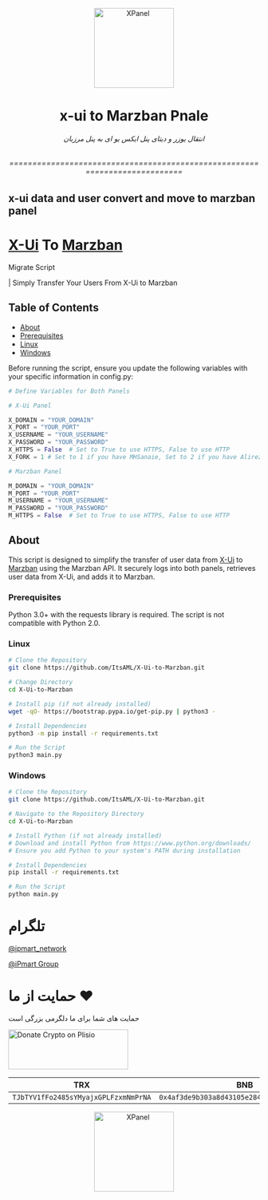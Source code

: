 
<p align="center">
<picture>
<img width="160" height="160"  alt="XPanel" src="https://github.com/iPmartNetwork/iPmart-SSH/blob/main/images/logo.png">
</picture>
  </p> 
<p align="center">
<h1 align="center"/>x-ui to Marzban Pnale</h1>
<h6 align="center">انتقال یوزر و دیتای پنل ایکس یو ای به پنل مرزبان 
<h6>
</p>


<p align="center">===========================================================================




## x-ui data and user convert and move to marzban panel




# [X-Ui](https://github.com/MHSanaei/3x-ui) To [Marzban](https://github.com/Gozargah/Marzban)
 Migrate Script

 | Simply Transfer Your Users From X-Ui to Marzban

## Table of Contents
- [About](#about)
- [Prerequisites](#prerequisites)
- [Linux](#Linux)
- [Windows](#windows)

Before running the script, ensure you update the following variables with your specific information in config.py:
```python
# Define Variables for Both Panels

# X-Ui Panel

X_DOMAIN = "YOUR_DOMAIN"
X_PORT = "YOUR_PORT"
X_USERNAME = "YOUR_USERNAME"
X_PASSWORD = "YOUR_PASSWORD"
X_HTTPS = False  # Set to True to use HTTPS, False to use HTTP
X_FORK = 1 # Set to 1 if you have MHSanaie, Set to 2 if you have Alireza (Default: MHSanaie)

# Marzban Panel

M_DOMAIN = "YOUR_DOMAIN"
M_PORT = "YOUR_PORT"
M_USERNAME = "YOUR_USERNAME"
M_PASSWORD = "YOUR_PASSWORD"
M_HTTPS = False  # Set to True to use HTTPS, False to use HTTP
```

## About

This script is designed to simplify the transfer of user data from [X-Ui](https://github.com/MHSanaei/3x-ui) to [Marzban](https://github.com/Gozargah/Marzban)
 using the Marzban API. It securely logs into both panels, retrieves user data from X-Ui, and adds it to Marzban.

### Prerequisites
Python 3.0+ with the requests library is required. The script is not compatible with Python 2.0.
### Linux
```bash
# Clone the Repository
git clone https://github.com/ItsAML/X-Ui-to-Marzban.git

# Change Directory
cd X-Ui-to-Marzban

# Install pip (if not already installed)
wget -qO- https://bootstrap.pypa.io/get-pip.py | python3 -

# Install Dependencies
python3 -m pip install -r requirements.txt

# Run the Script
python3 main.py
```
### Windows
```bash
# Clone the Repository
git clone https://github.com/ItsAML/X-Ui-to-Marzban.git

# Navigate to the Repository Directory
cd X-Ui-to-Marzban

# Install Python (if not already installed)
# Download and install Python from https://www.python.org/downloads/
# Ensure you add Python to your system's PATH during installation

# Install Dependencies
pip install -r requirements.txt

# Run the Script
python main.py
```




# تلگرام

[@ipmart_network](https://t.me/ipmart_network)

[@iPmart Group](https://t.me/ipmartnetwork_gp)




 # حمایت از ما :hearts:
حمایت های شما برای ما دلگرمی بزرگی است<br> 
<p align="left">
<a href="https://plisio.net/donate/kB7QU7f7" target="_blank"><img src="https://plisio.net/img/donate/donate_light_icons_mono.png" alt="Donate Crypto on Plisio" width="240" height="80" /></a><br>
	
|                    TRX                   |                       BNB                         |                    Litecoin                       |
| ---------------------------------------- |:-------------------------------------------------:| -------------------------------------------------:|
| ```TJbTYV1fFo2485sYMyajxGPLFzxmNmPrNA``` |  ```0x4af3de9b303a8d43105e284823d95b4c600961a3``` | ```MPrkzFiNtw4Rg67bbZB6gCxa9LV87orABM``` |	

</p>	




<p align="center">
<picture>
<img width="160" height="160"  alt="XPanel" src="https://github.com/iPmartNetwork/iPmart-SSH/blob/main/images/logo.png">
</picture>
  </p> 



